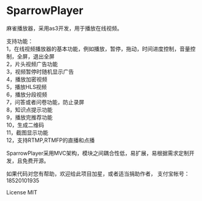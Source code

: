 SparrowPlayer
=============

麻雀播放器，采用as3开发，用于播放在线视频。

支持功能：<br/>
1，在线视频播放器的基本功能，例如播放，暂停，拖动，时间进度控制，音量控制，全屏，退出全屏<br/>
2，片头视频广告功能<br/>
3，视频暂停时随机显示广告<br/>
4，播放加密视频<br/>
5，播放HLS视频<br/>
6，播放分段视频<br/>
7，问答或者问卷功能，防止录屏<br/>
8，知识点提示功能<br/>
9，播放完推荐功能<br/>
10，生成二维码<br/>
11，截图显示功能<br/>
12，支持RTMP,RTMFP的直播和点播

SparrowPlayer采用MVC架构，模块之间耦合性低，易扩展，易根据需求定制开发，且免费开源。

如果代码对您有帮助，欢迎给此项目加星，或者适当捐助作者， 支付宝帐号：18520101935

License MIT <br/>



